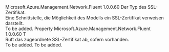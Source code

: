 <Type Name="IHasSslCertificate&lt;T&gt;" FullName="Microsoft.Azure.Management.Network.Fluent.IHasSslCertificate&lt;T&gt;">
  <TypeSignature Language="C#" Value="public interface IHasSslCertificate&lt;T&gt;" />
  <TypeSignature Language="ILAsm" Value=".class public interface auto ansi abstract IHasSslCertificate`1&lt;T&gt;" />
  <TypeSignature Language="DocId" Value="T:Microsoft.Azure.Management.Network.Fluent.IHasSslCertificate`1" />
  <TypeSignature Language="VB.NET" Value="Public Interface IHasSslCertificate(Of T)" />
  <TypeSignature Language="F#" Value="type IHasSslCertificate&lt;'T&gt; = interface" />
  <AssemblyInfo>
    <AssemblyName>Microsoft.Azure.Management.Network.Fluent</AssemblyName>
    <AssemblyVersion>1.0.0.60</AssemblyVersion>
  </AssemblyInfo>
  <TypeParameters>
    <TypeParameter Name="T" />
  </TypeParameters>
  <Interfaces />
  <Docs>
    <typeparam name="T">Der Typ des SSL-Zertifikat.</typeparam>
    <summary>
            Eine Schnittstelle, die Möglichkeit des Modells ein SSL-Zertifikat verweisen darstellt.
            </summary>
    <remarks>To be added.</remarks>
  </Docs>
  <Members>
    <Member MemberName="SslCertificate">
      <MemberSignature Language="C#" Value="public T SslCertificate { get; }" />
      <MemberSignature Language="ILAsm" Value=".property instance !T SslCertificate" />
      <MemberSignature Language="DocId" Value="P:Microsoft.Azure.Management.Network.Fluent.IHasSslCertificate`1.SslCertificate" />
      <MemberSignature Language="VB.NET" Value="Public ReadOnly Property SslCertificate As T" />
      <MemberSignature Language="F#" Value="member this.SslCertificate : 'T" Usage="Microsoft.Azure.Management.Network.Fluent.IHasSslCertificate&lt;'T&gt;.SslCertificate" />
      <MemberType>Property</MemberType>
      <AssemblyInfo>
        <AssemblyName>Microsoft.Azure.Management.Network.Fluent</AssemblyName>
        <AssemblyVersion>1.0.0.60</AssemblyVersion>
      </AssemblyInfo>
      <ReturnValue>
        <ReturnType>T</ReturnType>
      </ReturnValue>
      <Docs>
        <summary>
            Ruft das zugeordnete SSL-Zertifikat ab, sofern vorhanden.
            </summary>
        <value>To be added.</value>
        <remarks>To be added.</remarks>
      </Docs>
    </Member>
  </Members>
</Type>